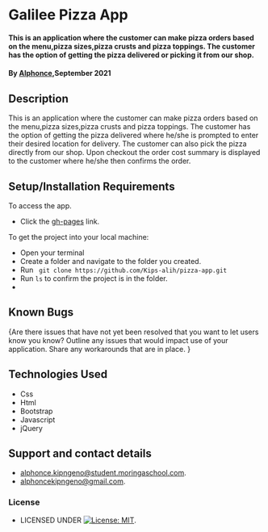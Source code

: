 # Galilee Pizza App
#### This is an application where the customer can make pizza orders based on the menu,pizza sizes,pizza crusts and pizza toppings. The customer has the option of getting the pizza delivered or picking it from our shop. 
#### By **[Alphonce](https://github.com/Kips-alih),September 2021**
## Description
This is an application where the customer can make pizza orders based on the menu,pizza sizes,pizza crusts and pizza toppings. The customer has the option of getting the pizza delivered where he/she is prompted to enter their desired location for delivery. The customer can also pick the pizza directly from our shop. Upon checkout the order cost summary is displayed to the customer where he/she then confirms the order.
## Setup/Installation Requirements
To access the app.
* Click the [gh-pages](https://kips-alih.github.io/pizza-app) link.
 
To get the project into your local machine:
* Open your terminal
* Create a folder and navigate to the folder you created.
* Run ` git clone https://github.com/Kips-alih/pizza-app.git`
* Run `ls` to confirm the project is in the folder.
* 

## Known Bugs
{Are there issues that have not yet been resolved that you want to let users know you know? Outline any issues that would impact use of your application. Share any workarounds that are in place. }
## Technologies Used
* Css
* Html
* Bootstrap
* Javascript
* jQuery
## Support and contact details
* alphonce.kipngeno@student.moringaschool.com.
* alphoncekipngeno@gmail.com.
### License
* LICENSED UNDER  [![License: MIT](https://img.shields.io/badge/License-MIT-yellow.svg)](LICENSE).
  